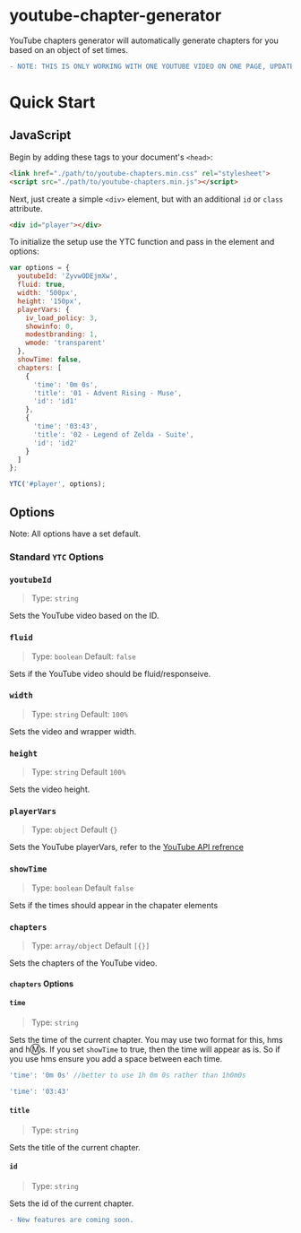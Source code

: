 # youtube-chapter-generator 
YouTube chapters generator will automatically generate chapters for you based on an object of set times.

```diff
- NOTE: THIS IS ONLY WORKING WITH ONE YOUTUBE VIDEO ON ONE PAGE, UPDATES ARE COMING
```

# Quick Start

## JavaScript

Begin by adding these tags to your document's `<head>`:

```html
<link href="./path/to/youtube-chapters.min.css" rel="stylesheet">
<script src="./path/to/youtube-chapters.min.js"></script>
```

Next, just create a simple `<div>` element, but with an additional `id` or `class` attribute.
```html
<div id="player"></div>
```

To initialize the setup use the YTC function and pass in the element and options:
```js
var options = {
  youtubeId: 'ZyvwODEjmXw',
  fluid: true,
  width: '500px',
  height: '150px',
  playerVars: {
    iv_load_policy: 3,
    showinfo: 0,
    modestbranding: 1,
    wmode: 'transparent'
  },
  showTime: false,
  chapters: [
    {
      'time': '0m 0s',
      'title': '01 - Advent Rising - Muse',
      'id': 'id1'
    },
    {
      'time': '03:43',
      'title': '02 - Legend of Zelda - Suite',
      'id': 'id2'
    }
  ]
};

YTC('#player', options);
```

## Options

Note: All options have a set default.

### Standard `YTC` Options

### `youtubeId`

> Type: `string`

Sets the YouTube video based on the ID.

### `fluid`

> Type: `boolean` Default: `false`

Sets if the YouTube video should be fluid/responseive.

### `width`

> Type: `string` Default: `100%`

Sets the video and wrapper width.

### `height`

> Type: `string` Default `100%`

Sets the video height.

### `playerVars`

> Type: `object` Default `{}`

Sets the YouTube playerVars, refer to the [YouTube API refrence](https://developers.google.com/youtube/iframe_api_reference)

### `showTime`

> Type: `boolean` Default `false`

Sets if the times should appear in the chapater elements

### `chapters`

> Type: `array/object` Default `[{}]`

Sets the chapters of the YouTube video.

#### `chapters` Options

#### `time`

> Type: `string`

Sets the time of the current chapter. You may use two format for this, hms and h:m:s. If you set `showTime` to true, then the time will appear as is. So if you use hms ensure you add a space between each time.

```js
'time': '0m 0s' //better to use 1h 0m 0s rather than 1h0m0s

'time': '03:43'
```

#### `title`

> Type: `string`  

Sets the title of the current chapter.

#### `id`

> Type: `string` 

Sets the id of the current chapter.

```diff
- New features are coming soon.
```